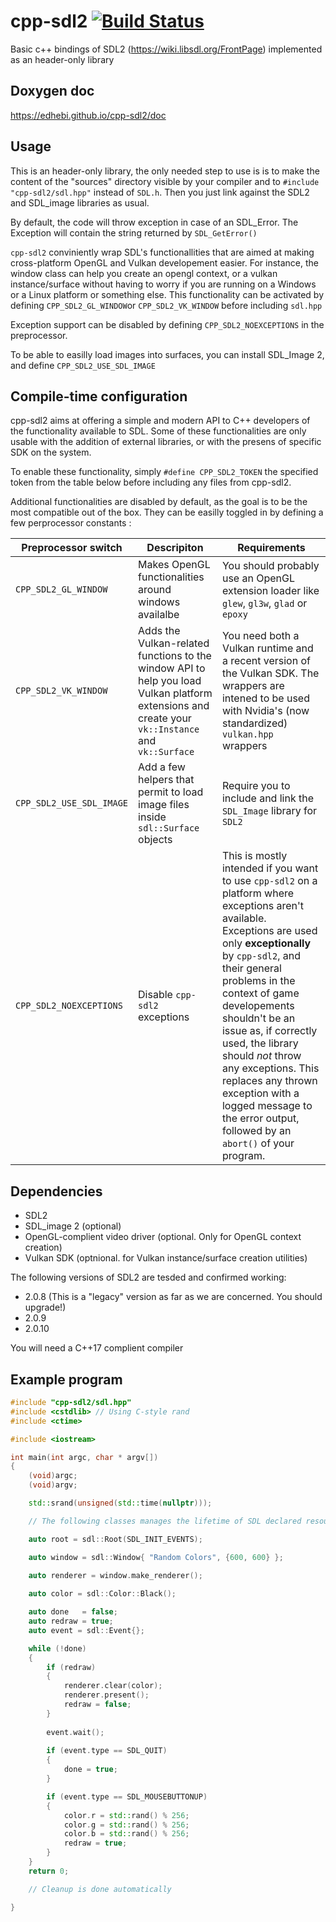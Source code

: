# cpp-sdl2 [![Build Status](https://travis-ci.com/Edhebi/cpp-sdl2.svg?branch=master)](https://travis-ci.com/Edhebi/cpp-sdl2)


Basic c++ bindings of SDL2 (https://wiki.libsdl.org/FrontPage) implemented as an header-only library

## Doxygen doc

https://edhebi.github.io/cpp-sdl2/doc

## Usage

This is an header-only library, the only needed step to use is is to make the content of the "sources" directory visible by your compiler and to `#include "cpp-sdl2/sdl.hpp"` instead of `SDL.h`. Then you just link against the SDL2 and SDL_image libraries as usual.

By default, the code will throw exception in case of an SDL_Error. The Exception will contain the string returned by `SDL_GetError()`

`cpp-sdl2` conviniently wrap SDL's functionallities that are aimed at making cross-platform OpenGL and Vulkan developement easier. For instance, the window class can help you create an opengl context, or a vulkan instance/surface without having to worry if you are running on a Windows or a Linux platform or something else. This functionality can be activated by defining `CPP_SDL2_GL_WINDOW`or `CPP_SDL2_VK_WINDOW` before including `sdl.hpp`

Exception support can be disabled by defining `CPP_SDL2_NOEXCEPTIONS` in the preprocessor. 

To be able to easilly load images into surfaces, you can install SDL_Image 2, and define `CPP_SDL2_USE_SDL_IMAGE`

## Compile-time configuration

cpp-sdl2 aims at offering a simple and modern API to C++ developers of the functionality available to SDL. Some of these functionalities are only usable with the addition of external libraries, or with the presens of specific SDK on the system.

To enable these functionality, simply `#define CPP_SDL2_TOKEN` the specified token from the table below before including any files from cpp-sdl2.

Additional functionalities are disabled by default, as the goal is to be the most compatible out of the box. They can be easilly toggled in by defining a few perprocessor constants : 


| Preprocessor switch | Descripiton | Requirements| 
|---------------------|-----------|--------------|
|`CPP_SDL2_GL_WINDOW` | Makes OpenGL functionalities around windows availalbe | You should probably use an OpenGL extension loader like `glew`, `gl3w`, `glad` or `epoxy`|
|`CPP_SDL2_VK_WINDOW`| Adds the Vulkan-related functions to the window API to help you load Vulkan platform extensions and create your `vk::Instance` and `vk::Surface`| You need both a Vulkan runtime and a recent version of the Vulkan SDK. The wrappers are intened to be used with Nvidia's (now standardized) `vulkan.hpp` wrappers|
|`CPP_SDL2_USE_SDL_IMAGE`|Add a few helpers that permit to load image files inside `sdl::Surface` objects | Require you to include and link the `SDL_Image` library for `SDL2`|
|`CPP_SDL2_NOEXCEPTIONS`|Disable `cpp-sdl2` exceptions | This is mostly intended if you want to use `cpp-sdl2` on a platform where exceptions aren't available. Exceptions are used only **exceptionally** by `cpp-sdl2`, and their general problems in the context of game developements shouldn't be an issue as, if correctly used, the library should *not* throw any exceptions. This replaces any thrown exception with a logged message to the error output, followed by an `abort()` of your program.| 


## Dependencies

- SDL2
- SDL_image 2 (optional)
- OpenGL-complient video driver (optional. Only for OpenGL context creation)
- Vulkan SDK (optnional. for Vulkan instance/surface creation utilities)

The following versions of SDL2 are tesded and confirmed working:

- 2.0.8	(This is a "legacy" version as far as we are concerned. You should upgrade!)
- 2.0.9
- 2.0.10

You will need a C++17 complient compiler

## Example program

```cpp
#include "cpp-sdl2/sdl.hpp"
#include <cstdlib> // Using C-style rand
#include <ctime>

#include <iostream>

int main(int argc, char * argv[])
{
	(void)argc;
	(void)argv;

	std::srand(unsigned(std::time(nullptr)));

	// The following classes manages the lifetime of SDL declared resources RAII style

	auto root = sdl::Root(SDL_INIT_EVENTS);

	auto window = sdl::Window{ "Random Colors", {600, 600} };

	auto renderer = window.make_renderer();
	
	auto color = sdl::Color::Black();

	auto done   = false;
	auto redraw = true;
	auto event = sdl::Event{};

	while (!done)
	{
		if (redraw)
		{
			renderer.clear(color);
			renderer.present();
			redraw = false;
		}
	
		event.wait();
		
		if (event.type == SDL_QUIT)
		{
			done = true;
		}

		if (event.type == SDL_MOUSEBUTTONUP)
		{
			color.r = std::rand() % 256;
			color.g = std::rand() % 256;
			color.b = std::rand() % 256;
			redraw = true;
		}
	}
	return 0;

	// Cleanup is done automatically

}
```
